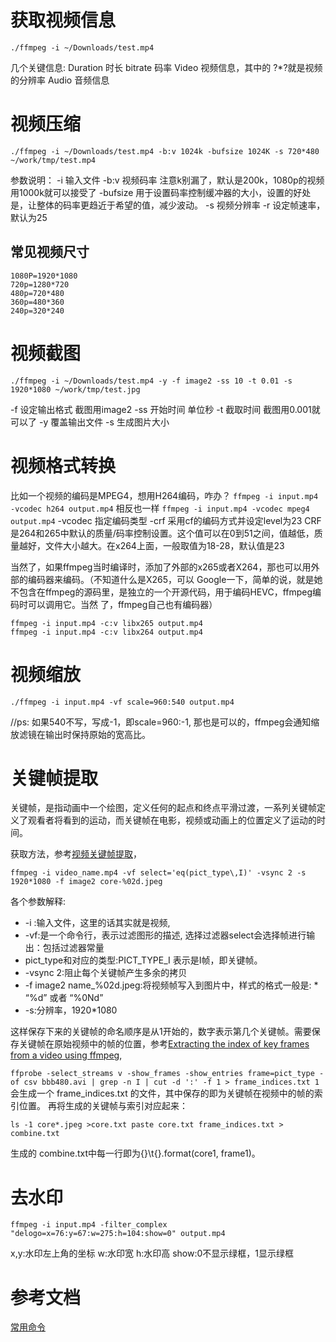 # 获取视频信息

```shell
./ffmpeg -i ~/Downloads/test.mp4
```
几个关键信息:
Duration 时长
bitrate 码率
Video 视频信息，其中的 ?*?就是视频的分辨率
Audio 音频信息
# 视频压缩
```shell
./ffmpeg -i ~/Downloads/test.mp4 -b:v 1024k -bufsize 1024K -s 720*480 ~/work/tmp/test.mp4
```
参数说明：
-i 输入文件
-b:v 视频码率 注意k别漏了，默认是200k，1080p的视频用1000k就可以接受了
-bufsize 用于设置码率控制缓冲器的大小，设置的好处是，让整体的码率更趋近于希望的值，减少波动。
-s 视频分辨率
-r 设定帧速率，默认为25

## 常见视频尺寸

```
1080P=1920*1080
720p=1280*720
480p=720*480
360p=480*360
240p=320*240
```

# 视频截图

```shell
./ffmpeg -i ~/Downloads/test.mp4 -y -f image2 -ss 10 -t 0.01 -s 1920*1080 ~/work/tmp/test.jpg
```
-f 设定输出格式 截图用image2
-ss 开始时间 单位秒
-t 截取时间 截图用0.001就可以了
-y 覆盖输出文件
-s 生成图片大小

# 视频格式转换

比如一个视频的编码是MPEG4，想用H264编码，咋办？ 
`ffmpeg -i input.mp4 -vcodec h264 output.mp4`
相反也一样 
`ffmpeg -i input.mp4 -vcodec mpeg4 output.mp4`
 -vcodec 指定编码类型  -crf  采用cf的编码方式并设定level为23
 CRF是264和265中默认的质量/码率控制设置。这个值可以在0到51之间，值越低，质量越好，文件大小越大。在x264上面，一般取值为18-28，默认值是23

当然了，如果ffmpeg当时编译时，添加了外部的x265或者X264，那也可以用外部的编码器来编码。（不知道什么是X265，可以 Google一下，简单的说，就是她不包含在ffmpeg的源码里，是独立的一个开源代码，用于编码HEVC，ffmpeg编码时可以调用它。当然 了，ffmpeg自己也有编码器） 

```shell 
ffmpeg -i input.mp4 -c:v libx265 output.mp4 
ffmpeg -i input.mp4 -c:v libx264 output.mp4
```

 
# 视频缩放
 
```shell
./ffmpeg -i input.mp4 -vf scale=960:540 output.mp4 
```
//ps: 如果540不写，写成-1，即scale=960:-1, 那也是可以的，ffmpeg会通知缩放滤镜在输出时保持原始的宽高比。

# 关键帧提取
关键帧，是指动画中一个绘图，定义任何的起点和终点平滑过渡，一系列关键帧定义了观看者将看到的运动，而关键帧在电影，视频或动画上的位置定义了运动的时间。

获取方法，参考[视频关键帧提取](https://blog.csdn.net/qingyuanluofeng/article/details/45375647)，

`ffmpeg -i video_name.mp4 -vf select='eq(pict_type\,I)' -vsync 2 -s 1920*1080 -f image2 core-%02d.jpeg`

各个参数解释: 
* -i :输入文件，这里的话其实就是视频, 
* -vf:是一个命令行，表示过滤图形的描述, 选择过滤器select会选择帧进行输出：包括过滤器常量 
* pict_type和对应的类型:PICT_TYPE_I 表示是I帧，即关键帧。 
* -vsync 2:阻止每个关键帧产生多余的拷贝 
* -f image2 name_%02d.jpeg:将视频帧写入到图片中，样式的格式一般是: * “%d” 或者 “%0Nd” 
* -s:分辨率，1920*1080

这样保存下来的关键帧的命名顺序是从1开始的，数字表示第几个关键帧。需要保存关键帧在原始视频中的帧的位置，参考[Extracting the index of key frames from a video using ffmpeg](https://superuser.com/questions/885452/extracting-the-index-of-key-frames-from-a-video-using-ffmpeg),

`ffprobe -select_streams v -show_frames -show_entries frame=pict_type -of csv bbb480.avi | grep -n I | cut -d ':' -f 1 > frame_indices.txt
1`
会生成一个 frame_indices.txt 的文件，其中保存的即为关键帧在视频中的帧的索引位置。 
再将生成的关键帧与索引对应起来：

`ls -1 core*.jpeg >core.txt
paste core.txt frame_indices.txt > combine.txt`

生成的 combine.txt中每一行即为{}\t{}.format(core1, frame1)。
 
# 去水印
`ffmpeg -i input.mp4 -filter_complex "delogo=x=76:y=67:w=275:h=104:show=0" output.mp4` 

x,y:水印左上角的坐标
w:水印宽
h:水印高
show:0不显示绿框，1显示绿框

 
# 参考文档
[常用命令](https://www.cnblogs.com/xuan52rock/p/7929509.html)
